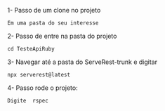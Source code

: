 

1- Passo de um clone no projeto

```
Em uma pasta do seu interesse
```

2- Passo de entre na pasta do projeto

```
cd TesteApiRuby
```

3- Navegar até a pasta do ServeRest-trunk e digitar  

```
npx serverest@latest

```

4- Passo rode o projeto:

```
Digite  rspec


